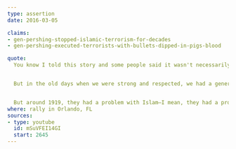 ```yaml
---
type: assertion
date: 2016-03-05

claims:
- gen-pershing-stopped-islamic-terrorism-for-decades
- gen-pershing-executed-terrorists-with-bullets-dipped-in-pigs-blood

quote:
  You know I told this story and some people said it wasn't necessarily true, and then it has turned out to be true, but I tell this story, it's a rough story. Should I tell it or not? Alright, remember they asked me to tell it, so it's not my fault.


  But in the old days when we were strong and respected, we had a general named General Pershing. Very tough cookie, we have — hey, General Patton. How long do you think — hey — how long do you think ISIS would last with the great General George Patton? With the great General Douglas MacArthur? Believe me.


  But around 1919, they had a problem with Islam—I mean, they had a problem with terrorsim. Radical Islamic terrorism, okay? They had a big, big problem. Tremendous atrocities were being committed. And General Perhing and his group were sent out to solve the problem, and they caught 50 terrorists, and they took those terrorists and they stood them up — all 50 — and they took the bullets, and they cut open two pigs and they dropped the bullets into the pigs and they took the pig's blood and they splashed it around, and they then took those bullets, they put them in the guns, they shot 49 of the terrorists with the bullets loaded up with pig fat and pig blood, which is not something that — let me explain. Not nice, not politically correct. I don't think they would allow that today, do you agree? They shot 49 of the 50 terrorists, and the final terrorist, just before he was going to be shot, they went up to him, they said, "Here, take this bullet, this bullet was meant for you," and he hardly wanted to touch it. "Take this bullet, it was meant for you. Go back and tell your people there will be no more terrorism."  For 28 years there was no more terrorism. For 28 years there was no more terrorism. Look it up, in the Philippines. General Pershing. 28 years, there was no more terrorism.
where: rally in Orlando, FL
sources:
- type: youtube
  id: mSuVFEI14GI
  start: 2645
---
```

